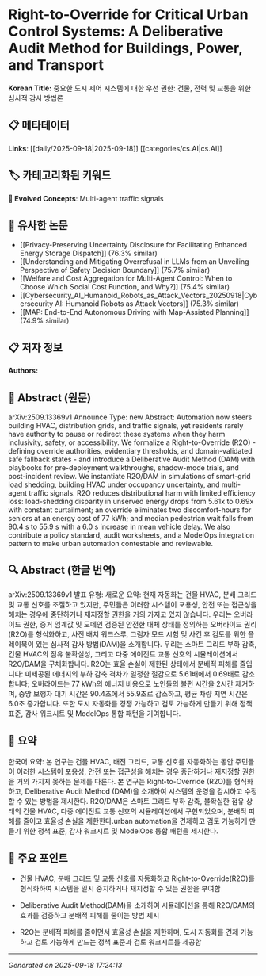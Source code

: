 
# Right-to-Override for Critical Urban Control Systems: A Deliberative Audit Method for Buildings, Power, and Transport

**Korean Title:** 중요한 도시 제어 시스템에 대한 우선 권한: 건물, 전력 및 교통을 위한 심사적 감사 방법론

## 📋 메타데이터

**Links**: [[daily/2025-09-18|2025-09-18]] [[categories/cs.AI|cs.AI]]

## 🏷️ 카테고리화된 키워드
**🚀 Evolved Concepts**: Multi-agent traffic signals

## 🔗 유사한 논문
- [[Privacy-Preserving Uncertainty Disclosure for Facilitating Enhanced Energy Storage Dispatch]] (76.3% similar)
- [[Understanding and Mitigating Overrefusal in LLMs from an Unveiling Perspective of Safety Decision Boundary]] (75.7% similar)
- [[Welfare and Cost Aggregation for Multi-Agent Control: When to Choose Which Social Cost Function, and Why?]] (75.4% similar)
- [[Cybersecurity_AI_Humanoid_Robots_as_Attack_Vectors_20250918|Cybersecurity AI: Humanoid Robots as Attack Vectors]] (75.3% similar)
- [[MAP: End-to-End Autonomous Driving with Map-Assisted Planning]] (74.9% similar)

## 📋 저자 정보

**Authors:** 

## 📄 Abstract (원문)

arXiv:2509.13369v1 Announce Type: new 
Abstract: Automation now steers building HVAC, distribution grids, and traffic signals, yet residents rarely have authority to pause or redirect these systems when they harm inclusivity, safety, or accessibility. We formalize a Right-to-Override (R2O) - defining override authorities, evidentiary thresholds, and domain-validated safe fallback states - and introduce a Deliberative Audit Method (DAM) with playbooks for pre-deployment walkthroughs, shadow-mode trials, and post-incident review. We instantiate R2O/DAM in simulations of smart-grid load shedding, building HVAC under occupancy uncertainty, and multi-agent traffic signals. R2O reduces distributional harm with limited efficiency loss: load-shedding disparity in unserved energy drops from 5.61x to 0.69x with constant curtailment; an override eliminates two discomfort-hours for seniors at an energy cost of 77 kWh; and median pedestrian wait falls from 90.4 s to 55.9 s with a 6.0 s increase in mean vehicle delay. We also contribute a policy standard, audit worksheets, and a ModelOps integration pattern to make urban automation contestable and reviewable.

## 🔍 Abstract (한글 번역)

arXiv:2509.13369v1 발표 유형: 새로운
요약: 현재 자동화는 건물 HVAC, 분배 그리드 및 교통 신호를 조절하고 있지만, 주민들은 이러한 시스템이 포용성, 안전 또는 접근성을 해치는 경우에 중단하거나 재지정할 권한을 거의 가지고 있지 않습니다. 우리는 오버라이드 권한, 증거 임계값 및 도메인 검증된 안전한 대체 상태를 정의하는 오버라이드 권리(R2O)를 형식화하고, 사전 배치 워크스루, 그림자 모드 시험 및 사건 후 검토를 위한 플레이북이 있는 심사적 감사 방법(DAM)을 소개합니다. 우리는 스마트 그리드 부하 감축, 건물 HVAC의 점유 불확실성, 그리고 다중 에이전트 교통 신호의 시뮬레이션에서 R2O/DAM을 구체화합니다. R2O는 효율 손실이 제한된 상태에서 분배적 피해를 줄입니다: 미제공된 에너지의 부하 감축 격차가 일정한 절감으로 5.61배에서 0.69배로 감소합니다; 오버라이드는 77 kWh의 에너지 비용으로 노인들의 불편 시간을 2시간 제거하며, 중앙 보행자 대기 시간은 90.4초에서 55.9초로 감소하고, 평균 차량 지연 시간은 6.0초 증가합니다. 또한 도시 자동화를 경쟁 가능하고 검토 가능하게 만들기 위해 정책 표준, 감사 워크시트 및 ModelOps 통합 패턴을 기여합니다.

## 📝 요약

한국어 요약:
본 연구는 건물 HVAC, 배전 그리드, 교통 신호를 자동화하는 동안 주민들이 이러한 시스템이 포용성, 안전 또는 접근성을 해치는 경우 중단하거나 재지정할 권한을 거의 가지지 못하는 문제를 다룬다. 본 연구는 Right-to-Override (R2O)를 형식화하고, Deliberative Audit Method (DAM)을 소개하여 시스템의 운영을 감시하고 수정할 수 있는 방법을 제시한다. R2O/DAM은 스마트 그리드 부하 감축, 불확실한 점유 상태의 건물 HVAC, 다중 에이전트 교통 신호의 시뮬레이션에서 구현되었으며, 분배적 피해를 줄이고 효율성 손실을 제한한다.urban automation을 견제하고 검토 가능하게 만들기 위한 정책 표준, 감사 워크시트 및 ModelOps 통합 패턴을 제시한다.

## 🎯 주요 포인트

- 건물 HVAC, 분배 그리드 및 교통 신호를 자동화하고 Right-to-Override(R2O)를 형식화하여 시스템을 일시 중지하거나 재지정할 수 있는 권한을 부여함

- Deliberative Audit Method(DAM)을 소개하여 시뮬레이션을 통해 R2O/DAM의 효과를 검증하고 분배적 피해를 줄이는 방법 제시

- R2O는 분배적 피해를 줄이면서 효율성 손실을 제한하며, 도시 자동화를 견제 가능하고 검토 가능하게 만드는 정책 표준과 검토 워크시트를 제공함

---

*Generated on 2025-09-18 17:24:13*